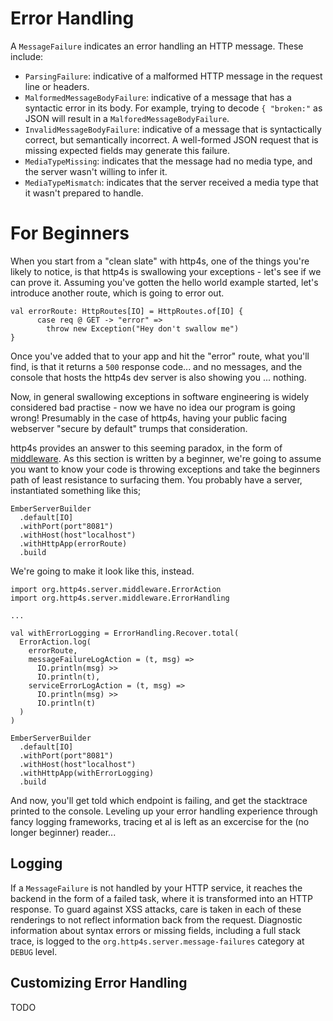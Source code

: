 # Error Handling

A `MessageFailure` indicates an error handling an HTTP message.  These
include:

* `ParsingFailure`: indicative of a malformed HTTP message in the
  request line or headers.
* `MalformedMessageBodyFailure`: indicative of a message that has a
  syntactic error in its body.  For example, trying to decode `{
  "broken:"` as JSON will result in a `MalforedMessageBodyFailure`.
* `InvalidMessageBodyFailure`: indicative of a message that is
  syntactically correct, but semantically incorrect.  A well-formed
  JSON request that is missing expected fields may generate this
  failure.
* `MediaTypeMissing`: indicates that the message had no media type,
  and the server wasn't willing to infer it.
* `MediaTypeMismatch`: indicates that the server received a media
  type that it wasn't prepared to handle.

# For Beginners

When you start from a "clean slate" with http4s, one of the things you're likely to notice, is that http4s is swallowing your exceptions - let's see if we can prove it. Assuming you've gotten the hello world example started, let's introduce another route, which is going to error out.

```
val errorRoute: HttpRoutes[IO] = HttpRoutes.of[IO] { 
      case req @ GET -> "error" =>
        throw new Exception("Hey don't swallow me")
}
```
Once you've added that to your app and hit the "error" route, what you'll find, is that it returns a `500` response code... and no messages, and the console that hosts the http4s dev server is also showing you ... nothing. 

Now, in general swallowing exceptions in software engineering is widely considered bad practise - now we have no idea our program is going wrong! Presumably in the case of http4s, having your public facing webserver "secure by default" trumps that consideration. 

http4s provides an answer to this seeming paradox, in the form of [middleware](middleware.md). As this section is written by a beginner, we're going to assume you want to know your code is throwing exceptions and take the beginners path of least resistance to surfacing them. You probably have a server, instantiated something like this; 

```
EmberServerBuilder
  .default[IO]
  .withPort(port"8081")
  .withHost(host"localhost")
  .withHttpApp(errorRoute)
  .build
```

We're going to make it look like this, instead. 

```
import org.http4s.server.middleware.ErrorAction
import org.http4s.server.middleware.ErrorHandling

...

val withErrorLogging = ErrorHandling.Recover.total(
  ErrorAction.log(
    errorRoute,
    messageFailureLogAction = (t, msg) => 
      IO.println(msg) >>
      IO.println(t),                
    serviceErrorLogAction = (t, msg) => 
      IO.println(msg) >>
      IO.println(t)   
  )
)

EmberServerBuilder
  .default[IO]
  .withPort(port"8081")
  .withHost(host"localhost")
  .withHttpApp(withErrorLogging)
  .build
```
And now, you'll get told which endpoint is failing, and get the stacktrace printed to the console. Leveling up your error handling experience through fancy logging frameworks, tracing et al is left as an excercise for the (no longer beginner) reader... 

## Logging

If a `MessageFailure` is not handled by your HTTP service, it reaches
the backend in the form of a failed task, where it is transformed into
an HTTP response.  To guard against XSS attacks, care is taken in each
of these renderings to not reflect information back from the request.
Diagnostic information about syntax errors or missing fields,
including a full stack trace, is logged to the
`org.http4s.server.message-failures` category at `DEBUG` level.

## Customizing Error Handling

TODO
